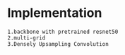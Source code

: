 # Implementation
    1.backbone with pretrained resnet50
    2.multi-grid
    3.Densely Upsampling Convolution
